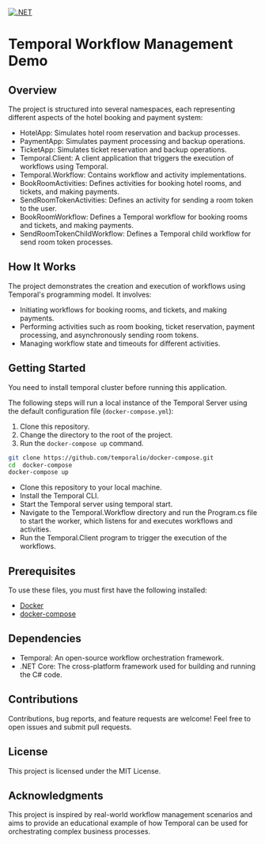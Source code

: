 [![.NET](https://github.com/movsal08/dotnet.temporal.io/actions/workflows/dotnet.yml/badge.svg?branch=master)](https://github.com/movsal08/dotnet.temporal.io/actions/workflows/dotnet.yml)

# Temporal Workflow Management Demo
## Overview
The project is structured into several namespaces, each representing different aspects of the hotel booking and payment system:

- HotelApp: Simulates hotel room reservation and backup processes.
- PaymentApp: Simulates payment processing and backup operations.
- TicketApp: Simulates ticket reservation and backup operations.
- Temporal.Client: A client application that triggers the execution of workflows using Temporal.
- Temporal.Workflow: Contains workflow and activity implementations.
- BookRoomActivities: Defines activities for booking hotel rooms, and tickets, and making payments.
- SendRoomTokenActivities: Defines an activity for sending a room token to the user.
- BookRoomWorkflow: Defines a Temporal workflow for booking rooms and tickets, and making payments.
- SendRoomTokenChildWorkflow: Defines a Temporal child workflow for send room token processes.
  
## How It Works
The project demonstrates the creation and execution of workflows using Temporal's programming model. It involves:

- Initiating workflows for booking rooms, and tickets, and making payments.
- Performing activities such as room booking, ticket reservation, payment processing, and asynchronously sending room tokens.
- Managing workflow state and timeouts for different activities.
  
## Getting Started
You need to install temporal cluster before running this application.

The following steps will run a local instance of the Temporal Server using the default configuration file (`docker-compose.yml`):

1. Clone this repository.
2. Change the directory to the root of the project.
3. Run the `docker-compose up` command.

```bash
git clone https://github.com/temporalio/docker-compose.git
cd  docker-compose
docker-compose up
```
- Clone this repository to your local machine.
- Install the Temporal CLI.
- Start the Temporal server using temporal start.
- Navigate to the Temporal.Workflow directory and run the Program.cs file to start the worker, which listens for and executes workflows and activities.
- Run the Temporal.Client program to trigger the execution of the workflows.

## Prerequisites
To use these files, you must first have the following installed:

- [Docker](https://docs.docker.com/engine/installation/)
- [docker-compose](https://docs.docker.com/compose/install/)

## Dependencies
- Temporal: An open-source workflow orchestration framework.
- .NET Core: The cross-platform framework used for building and running the C# code.
  
## Contributions
Contributions, bug reports, and feature requests are welcome! Feel free to open issues and submit pull requests.

## License
This project is licensed under the MIT License.

## Acknowledgments
This project is inspired by real-world workflow management scenarios and aims to provide an educational example of how Temporal can be used for orchestrating complex business processes.

